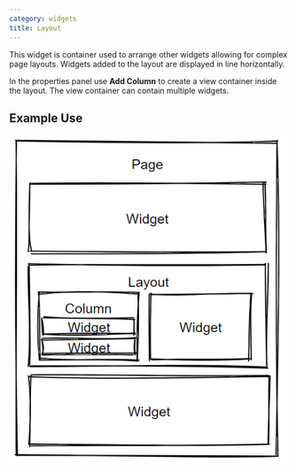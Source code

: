 ```yaml
---
category: widgets
title: Layout
---
```


This widget is container used to arrange other widgets allowing for complex page layouts. Widgets added to the layout are displayed in line horizontally.

In the properties panel use **Add Column** to create a view container inside the layout. The view container can contain multiple widgets.

## Example Use

![](images/example.png)
